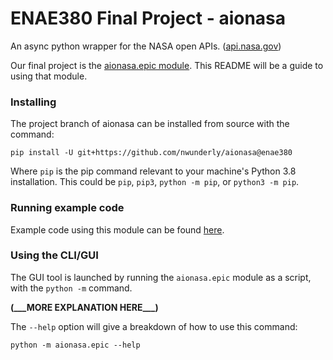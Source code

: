 # ENAE380 Final Project - aionasa

An async python wrapper for the NASA open APIs. ([api.nasa.gov](https://api.nasa.gov/))

Our final project is the [aionasa.epic module](https://github.com/nwunderly/aionasa/tree/enae380/aionasa/epic).
This README will be a guide to using that module.


### Installing

The project branch of aionasa can be installed from source with the command:
```shell
pip install -U git+https://github.com/nwunderly/aionasa@enae380
```
Where `pip` is the pip command relevant to your machine's Python 3.8 installation.
This could be `pip`, `pip3`, `python -m pip`, or `python3 -m pip`.


### Running example code

Example code using this module can be found [here](https://github.com/nwunderly/aionasa/tree/enae380/examples).


### Using the CLI/GUI

The GUI tool is launched by running the `aionasa.epic` module as a script, with the `python -m` command.

**(\_\_\_MORE EXPLANATION HERE\_\_\_)**

The `--help` option will give a breakdown of how to use this command:

```shell
python -m aionasa.epic --help
```

